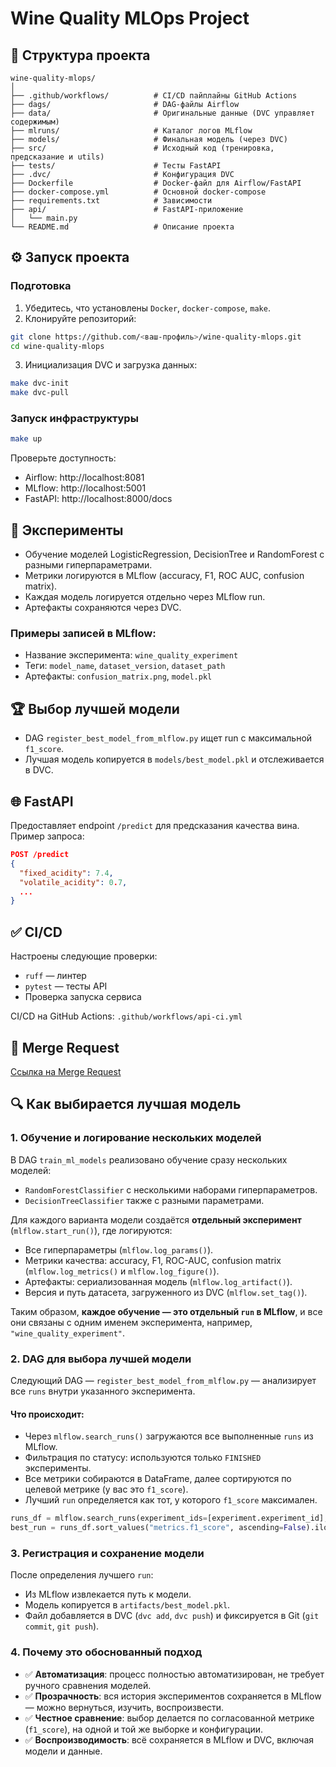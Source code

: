 # Wine Quality MLOps Project

## 📁 Структура проекта

```
wine-quality-mlops/
│
├── .github/workflows/          # CI/CD пайплайны GitHub Actions
├── dags/                       # DAG-файлы Airflow
├── data/                       # Оригинальные данные (DVC управляет содержимым)
├── mlruns/                     # Каталог логов MLflow
├── models/                     # Финальная модель (через DVC)
├── src/                        # Исходный код (тренировка, предсказание и utils)
├── tests/                      # Тесты FastAPI
├── .dvc/                       # Конфигурация DVC
├── Dockerfile                  # Docker-файл для Airflow/FastAPI
├── docker-compose.yml          # Основной docker-compose
├── requirements.txt            # Зависимости
├── api/                        # FastAPI-приложение
│   └── main.py
└── README.md                   # Описание проекта
```

## ⚙️ Запуск проекта

### Подготовка

1. Убедитесь, что установлены `Docker`, `docker-compose`, `make`.
2. Клонируйте репозиторий:
```bash
git clone https://github.com/<ваш-профиль>/wine-quality-mlops.git
cd wine-quality-mlops
```

3. Инициализация DVC и загрузка данных:
```bash
make dvc-init
make dvc-pull
```

### Запуск инфраструктуры

```bash
make up
```

Проверьте доступность:
- Airflow: http://localhost:8081
- MLflow: http://localhost:5001
- FastAPI: http://localhost:8000/docs

## 🔬 Эксперименты

- Обучение моделей LogisticRegression, DecisionTree и RandomForest с разными гиперпараметрами.
- Метрики логируются в MLflow (accuracy, F1, ROC AUC, confusion matrix).
- Каждая модель логируется отдельно через MLflow run.
- Артефакты сохраняются через DVC.

### Примеры записей в MLflow:

- Название эксперимента: `wine_quality_experiment`
- Теги: `model_name`, `dataset_version`, `dataset_path`
- Артефакты: `confusion_matrix.png`, `model.pkl`

## 🏆 Выбор лучшей модели

- DAG `register_best_model_from_mlflow.py` ищет run с максимальной `f1_score`.
- Лучшая модель копируется в `models/best_model.pkl` и отслеживается в DVC.

## 🌐 FastAPI

Предоставляет endpoint `/predict` для предсказания качества вина.
Пример запроса:
```json
POST /predict
{
  "fixed_acidity": 7.4,
  "volatile_acidity": 0.7,
  ...
}
```

## ✅ CI/CD

Настроены следующие проверки:
- `ruff` — линтер
- `pytest` — тесты API
- Проверка запуска сервиса

CI/CD на GitHub Actions: `.github/workflows/api-ci.yml`

## 🔗 Merge Request

[Ссылка на Merge Request](https://github.com/<ваш-профиль>/wine-quality-mlops/pull/X)

## 🔍 Как выбирается лучшая модель

### 1. Обучение и логирование нескольких моделей

В DAG `train_ml_models` реализовано обучение сразу нескольких моделей:
- `RandomForestClassifier` с несколькими наборами гиперпараметров.
- `DecisionTreeClassifier` также с разными параметрами.

Для каждого варианта модели создаётся **отдельный эксперимент** (`mlflow.start_run()`), где логируются:
- Все гиперпараметры (`mlflow.log_params()`).
- Метрики качества: accuracy, F1, ROC-AUC, confusion matrix (`mlflow.log_metrics()` и `mlflow.log_figure()`).
- Артефакты: сериализованная модель (`mlflow.log_artifact()`).
- Версия и путь датасета, загруженного из DVC (`mlflow.set_tag()`).

Таким образом, **каждое обучение — это отдельный `run` в MLflow**, и все они связаны с одним именем эксперимента, например, `"wine_quality_experiment"`.

### 2. DAG для выбора лучшей модели

Следующий DAG — `register_best_model_from_mlflow.py` — анализирует все `runs` внутри указанного эксперимента.

#### Что происходит:
- Через `mlflow.search_runs()` загружаются все выполненные `runs` из MLflow.
- Фильтрация по статусу: используются только `FINISHED` эксперименты.
- Все метрики собираются в DataFrame, далее сортируются по целевой метрике (у вас это `f1_score`).
- Лучший `run` определяется как тот, у которого `f1_score` максимален.

```python
runs_df = mlflow.search_runs(experiment_ids=[experiment.experiment_id], filter_string="attributes.status = 'FINISHED'")
best_run = runs_df.sort_values("metrics.f1_score", ascending=False).iloc[0]
```

### 3. Регистрация и сохранение модели

После определения лучшего `run`:
- Из MLflow извлекается путь к модели.
- Модель копируется в `artifacts/best_model.pkl`.
- Файл добавляется в DVC (`dvc add`, `dvc push`) и фиксируется в Git (`git commit`, `git push`).

### 4. Почему это обоснованный подход

- ✅ **Автоматизация**: процесс полностью автоматизирован, не требует ручного сравнения моделей.
- ✅ **Прозрачность**: вся история экспериментов сохраняется в MLflow — можно вернуться, изучить, воспроизвести.
- ✅ **Честное сравнение**: выбор делается по согласованной метрике (`f1_score`), на одной и той же выборке и конфигурации.
- ✅ **Воспроизводимость**: всё сохраняется в MLflow и DVC, включая модели и данные.